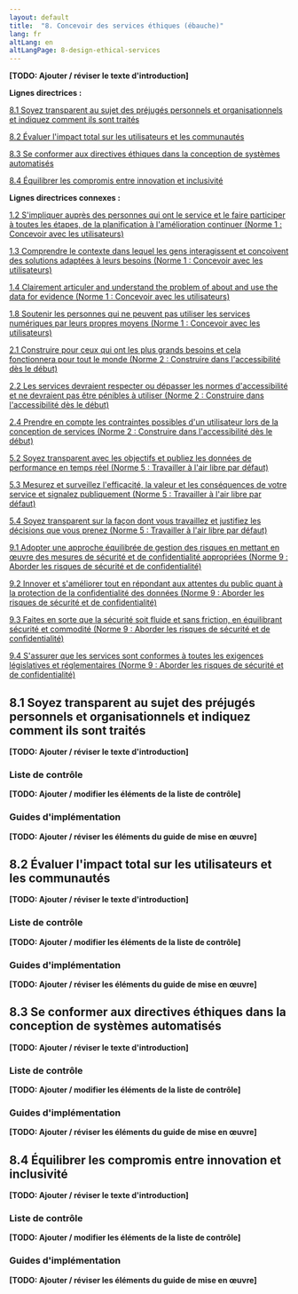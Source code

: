 ```yaml
---
layout: default
title:  "8. Concevoir des services éthiques (ébauche)"
lang: fr
altLang: en
altLangPage: 8-design-ethical-services
---
```

<div markdown="1" class="dpgn-section-intro-standard">

**\[TODO: Ajouter / réviser le texte d'introduction\]**

</div>

<div markdown="1" class="dpgn-section-guidelines">

**Lignes directrices :**

[8.1 Soyez transparent au sujet des préjugés personnels et organisationnels et indiquez comment ils sont traités](#user-content-81-soyez-transparent-au-sujet-des-préjugés-personnels-et-organisationnels-et-indiquez-comment-ils-sont-traités)

[8.2 Évaluer l'impact total sur les utilisateurs et les communautés](#user-content-82-Évaluer-limpact-total-sur-les-utilisateurs-et-les-communautés)

[8.3 Se conformer aux directives éthiques dans la conception de systèmes automatisés](#user-content-83-se-conformer-aux-directives-éthiques-dans-la-conception-de-systèmes-automatisés)

[8.4 Équilibrer les compromis entre innovation et inclusivité](#user-content-84-Équilibrer-les-compromis-entre-innovation-et-inclusivité)

</div>

<div markdown="1" class="dpgn-section-guidelines-related">

**Lignes directrices connexes :**

[1.2 S'impliquer auprès des personnes qui ont le service et le faire participer à toutes les étapes, de la planification à l'amélioration continuer (Norme&#160;1&#160;: Concevoir avec les utilisateurs)](1-concevoir-avec-utilisateurs.md#user-content-12-simpliquer-aupr%C3%A8s-des-personnes-qui-ont-le-service-et-le-faire-participer-%C3%A0-toutes-les-%C3%A9tapes-de-la-planification-%C3%A0-lam%C3%A9lioration-continuer)

[1.3 Comprendre le contexte dans lequel les gens interagissent et conçoivent des solutions adaptées à leurs besoins (Norme&#160;1&#160;: Concevoir avec les utilisateurs)](1-concevoir-avec-utilisateurs.md#user-content-13-comprendre-le-contexte-dans-lequel-les-gens-interagissent-et-con%C3%A7oivent-des-solutions-adapt%C3%A9es-%C3%A0-leurs-besoins)

[1.4 Clairement articuler and understand the problem of about and use the data for evidence (Norme&#160;1&#160;: Concevoir avec les utilisateurs)](1-concevoir-avec-utilisateurs.md#user-content-14-clairement-articuler-and-understand-the-problem-of-about-and-use-the-data-for-evidence)

[1.8 Soutenir les personnes qui ne peuvent pas utiliser les services numériques par leurs propres moyens (Norme&#160;1&#160;: Concevoir avec les utilisateurs)](1-concevoir-avec-utilisateurs.md#user-content-18-soutenir-les-personnes-qui-ne-peuvent-pas-utiliser-les-services-num%C3%A9riques-par-leurs-propres-moyens)

[2.1 Construire pour ceux qui ont les plus grands besoins et cela fonctionnera pour tout le monde (Norme&#160;2&#160;: Construire dans l'accessibilité dès le début)](2-construire-dans-accessibilite-des-debut.md#user-content-21-construire-pour-ceux-qui-ont-les-plus-grands-besoins-et-cela-fonctionnera-pour-tout-le-monde)

[2.2 Les services devraient respecter ou dépasser les normes d'accessibilité et ne devraient pas être pénibles à utiliser (Norme&#160;2&#160;: Construire dans l'accessibilité dès le début)](2-construire-dans-accessibilite-des-debut.md#user-content-22-les-services-devraient-respecter-ou-d%C3%A9passer-les-normes-daccessibilit%C3%A9-et-ne-devraient-pas-%C3%AAtre-p%C3%A9nibles-%C3%A0-utiliser)

[2.4 Prendre en compte les contraintes possibles d'un utilisateur lors de la conception de services (Norme&#160;2&#160;: Construire dans l'accessibilité dès le début)](2-construire-dans-accessibilite-des-debut.md#user-content-24-prendre-en-compte-les-contraintes-possibles-dun-utilisateur-lors-de-la-conception-de-services)

[5.2 Soyez transparent avec les objectifs et publiez les données de performance en temps réel (Norme&#160;5&#160;: Travailler à l'air libre par défaut)](5-travailler-air-libre-par-defaut.md#user-content-52-soyez-transparent-avec-les-objectifs-et-publiez-les-donn%C3%A9es-de-performance-en-temps-r%C3%A9el)

[5.3 Mesurez et surveillez l'efficacité, la valeur et les conséquences de votre service et signalez publiquement (Norme&#160;5&#160;: Travailler à l'air libre par défaut)](5-travailler-air-libre-par-defaut.md#user-content-53-mesurez-et-surveillez-lefficacit%C3%A9-la-valeur-et-les-cons%C3%A9quences-de-votre-service-et-signalez-publiquement)

[5.4 Soyez transparent sur la façon dont vous travaillez et justifiez les décisions que vous prenez (Norme&#160;5&#160;: Travailler à l'air libre par défaut)](5-travailler-air-libre-par-defaut.md#user-content-54-soyez-transparent-sur-la-fa%C3%A7on-dont-vous-travaillez-et-justifiez-les-d%C3%A9cisions-que-vous-prenez)

[9.1 Adopter une approche équilibrée de gestion des risques en mettant en œuvre des mesures de sécurité et de confidentialité appropriées (Norme&#160;9&#160;: Aborder les risques de sécurité et de confidentialité)](9-aborder-risques-securite-confidentialite.md#user-content-91-adopter-une-approche-%C3%A9quilibr%C3%A9e-de-gestion-des-risques-en-mettant-en-%C5%93uvre-des-mesures-de-s%C3%A9curit%C3%A9-et-de-confidentialit%C3%A9-appropri%C3%A9es)

[9.2 Innover et s'améliorer tout en répondant aux attentes du public quant à la protection de la confidentialité des données (Norme&#160;9&#160;: Aborder les risques de sécurité et de confidentialité)](9-aborder-risques-securite-confidentialite.md#user-content-92-innover-et-sam%C3%A9liorer-tout-en-r%C3%A9pondant-aux-attentes-du-public-quant-%C3%A0-la-protection-de-la-confidentialit%C3%A9-des-donn%C3%A9es)

[9.3 Faites en sorte que la sécurité soit fluide et sans friction, en équilibrant sécurité et commodité (Norme&#160;9&#160;: Aborder les risques de sécurité et de confidentialité)](9-aborder-risques-securite-confidentialite.md#user-content-93-faites-en-sorte-que-la-s%C3%A9curit%C3%A9-soit-fluide-et-sans-friction-en-%C3%A9quilibrant-s%C3%A9curit%C3%A9-et-commodit%C3%A9)

[9.4 S'assurer que les services sont conformes à toutes les exigences législatives et réglementaires (Norme&#160;9&#160;: Aborder les risques de sécurité et de confidentialité)](9-aborder-risques-securite-confidentialite.md#user-content-94-sassurer-que-les-services-sont-conformes-%C3%A0-toutes-les-exigences-l%C3%A9gislatives-et-r%C3%A9glementaires)

</div>

<section markdown="1" class="dpgn-section-guideline">

## 8.1 Soyez transparent au sujet des préjugés personnels et organisationnels et indiquez comment ils sont traités

<div markdown="1" class="dpgn-section-intro-guideline">

**\[TODO: Ajouter / réviser le texte d'introduction\]**

</div>

<section markdown="1" class="dpgn-section-checklist">

### Liste de contrôle

**\[TODO: Ajouter / modifier les éléments de la liste de contrôle\]**

</section>

<section markdown="1" class="dpgn-section-guides">

### Guides d'implémentation

**\[TODO: Ajouter / réviser les éléments du guide de mise en œuvre\]**

</section>
</section>

<section markdown="1" class="dpgn-section-guideline">

## 8.2 Évaluer l'impact total sur les utilisateurs et les communautés

<div markdown="1" class="dpgn-section-intro-guideline">

**\[TODO: Ajouter / réviser le texte d'introduction\]**

</div>

<section markdown="1" class="dpgn-section-checklist">

### Liste de contrôle

**\[TODO: Ajouter / modifier les éléments de la liste de contrôle\]**

</section>

<section markdown="1" class="dpgn-section-guides">

### Guides d'implémentation

**\[TODO: Ajouter / réviser les éléments du guide de mise en œuvre\]**

</section>
</section>

<section markdown="1" class="dpgn-section-guideline">

## 8.3 Se conformer aux directives éthiques dans la conception de systèmes automatisés

<div markdown="1" class="dpgn-section-intro-guideline">

**\[TODO: Ajouter / réviser le texte d'introduction\]**

</div>

<section markdown="1" class="dpgn-section-checklist">

### Liste de contrôle

**\[TODO: Ajouter / modifier les éléments de la liste de contrôle\]**

</section>

<section markdown="1" class="dpgn-section-guides">

### Guides d'implémentation

**\[TODO: Ajouter / réviser les éléments du guide de mise en œuvre\]**

</section>
</section>

<section markdown="1" class="dpgn-section-guideline">

## 8.4 Équilibrer les compromis entre innovation et inclusivité

<div markdown="1" class="dpgn-section-intro-guideline">

**\[TODO: Ajouter / réviser le texte d'introduction\]**

</div>

<section markdown="1" class="dpgn-section-checklist">

### Liste de contrôle

**\[TODO: Ajouter / modifier les éléments de la liste de contrôle\]**

</section>

<section markdown="1" class="dpgn-section-guides">

### Guides d'implémentation

**\[TODO: Ajouter / réviser les éléments du guide de mise en œuvre\]**

</section>
</section>
